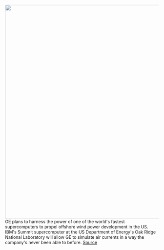 <img src='https://cdn.vox-cdn.com/thumbor/txOgqwzN9qUMpkYdsj4Do2PjwEo=/0x0:4312x2976/1200x800/filters:focal(1812x1144:2500x1832)/cdn.vox-cdn.com/uploads/chorus_image/image/67159008/614802178.jpg.0.jpg' width='700px' /><br/>
GE plans to harness the power of one of the world's fastest supercomputers to propel offshore wind power development in the US. IBM's Summit supercomputer at the US Department of Energy's Oak Ridge National Laboratory will allow GE to simulate air currents in a way the company's never been able to before.
<a href='https://www.theverge.com/2020/8/5/21355371/ge-offshore-wind-energy-supercomputer-summit-doe'> Source <a/>